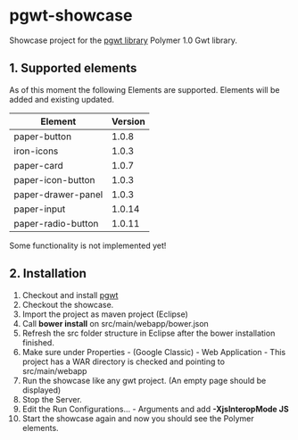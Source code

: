 # pgwt-showcase

Showcase project for the [pgwt library](https://github.com/LuxActive/pgwt) Polymer 1.0 Gwt library.

## 1. Supported elements
As of this moment the following Elements are supported. Elements will be added and existing updated.

| Element		| Version	|
| --------		| -------- 	|
| paper-button	| 1.0.8		|
| iron-icons	| 1.0.3		|
| paper-card	| 1.0.7		|
| paper-icon-button	| 1.0.3		|
| paper-drawer-panel	| 1.0.3		|
| paper-input	| 1.0.14		|
| paper-radio-button	| 1.0.11		|

Some functionality is not implemented yet!

## 2. Installation
1. Checkout and install [pgwt](https://github.com/LuxActive/pgwt)
2. Checkout the showcase.
3. Import the project as maven project (Eclipse)
4. Call **bower install** on src/main/webapp/bower.json
5. Refresh the src folder structure in Eclipse after the bower installation finished.
5. Make sure under Properties - (Google Classic) - Web Application - This project has a WAR directory is checked and pointing to src/main/webapp
5. Run the showcase like any gwt project. (An empty page should be displayed)
6. Stop the Server.
7. Edit the Run Configurations... - Arguments and add  **-XjsInteropMode JS** 
8. Start the showcase again and now you should see the Polymer elements.